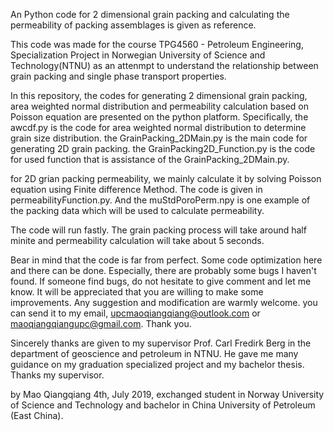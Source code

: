 An Python code for 2 dimensional grain packing and calculating the permeability of packing assemblages is given as reference.

This code was made for the course TPG4560 - Petroleum Engineering, Specialization Project in Norwegian University of Science and Technology(NTNU) as an attenmpt to understand the relationship between grain packing and single phase transport properties. 

In this repository, the codes for generating 2 dimensional grain packing, area weighted normal distribution and permeability calculation based on Poisson equation are presented on the python platform. Specifically, the awcdf.py is the code for area weighted normal distribution to determine grain size distribution. the GrainPacking_2DMain.py is the main code for generating 2D grain packing. the GrainPacking2D_Function.py is the code for used function that is assistance of the GrainPacking_2DMain.py. 

for 2D grian packing permeability, we mainly calculate it by solving Poisson equation using Finite difference Method. The code is given in permeabilityFunction.py. And the muStdPoroPerm.npy is one example of the packing data which will be used to calculate permeability. 

The code will run fastly. The grain packing process will take around half minite and permeability calculation will take about 5 seconds.

Bear in mind that the code is far from perfect. Some code optimization here and there can be done. Especially, there are probably some bugs I haven't found. If someone find bugs, do not hesitate to give comment and let me know. It will be appreciated that you are willing to make some improvements. Any suggestion and modification are warmly welcome. you can send it to my email, upcmaoqiangqiang@outlook.com or maoqiangqiangupc@gmail.com. Thank you.

Sincerely thanks are given to my supervisor Prof. Carl Fredirk Berg in the department of geoscience and petroleum in NTNU. He gave me many guidance on my graduation specialized project and my bachelor thesis. Thanks my supervisor.

by Mao Qiangqiang 4th, July 2019, exchanged student in Norway University of Science and Technology and bachelor in China University of Petroleum (East China).
